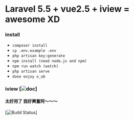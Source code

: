 # Laravel 5.5 + vue2.5 + iview = awesome XD

### install
- ``composer install``
- ``cp .env.example .env``
- ``php artisan key:generate``
- ``npm install (need node.js and npm)``
- ``npm run watch (watch)``
- ``php artisan serve``
- ``done enjoy o_ob``

### iview [![doc](https://www.iviewui.com/docs/guide/introduce)]

#### 太好用了 我好興奮阿～～～
[![Build Status](https://www.google.com.tw/url?sa=i&rct=j&q=&esrc=s&source=images&cd=&cad=rja&uact=8&ved=0ahUKEwjb66-92-DXAhWHnZQKHcLIAHcQjRwIBw&url=https%3A%2F%2Fwww.ettoday.net%2Fdalemon%2Fpost%2F22278%3Ft%3D%25E4%25B8%2580%25E5%258F%25A5%25E3%2580%258C%25E6%2588%2591%25E5%25A5%25BD%25E8%2588%2588%25E5%25A5%25AE%25EF%25BC%2581%25E3%2580%258D%25E6%2588%2590%25E5%2599%2581%25E5%25AE%2585%25E8%25B1%25A1%25E5%25BE%25B5%25EF%25BC%258C%25E5%25A6%2582%25E4%25BB%258A%25E4%25BB%2596%25E6%25AF%258F%25E5%25A4%25A9%25E8%25A2%25AB%25E5%25B0%2591%25E5%25A5%25B3%25E5%2581%25B6%25E5%2583%258F%25E5%2580%2592%25E8%25B2%25BC&psig=AOvVaw2UxgNio3wyFzoCuAY8dels&ust=1511939444089119)]
